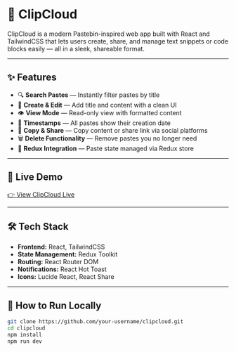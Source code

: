 # 📎 ClipCloud

ClipCloud is a modern Pastebin-inspired web app built with React and TailwindCSS that lets users create, share, and manage text snippets or code blocks easily — all in a sleek, shareable format.

---

## ✨ Features

- 🔍 **Search Pastes** — Instantly filter pastes by title
- 📝 **Create & Edit** — Add title and content with a clean UI
- 👁️ **View Mode** — Read-only view with formatted content
- 📅 **Timestamps** — All pastes show their creation date
- 🔗 **Copy & Share** — Copy content or share link via social platforms
- 🗑️ **Delete Functionality** — Remove pastes you no longer need
- 💾 **Redux Integration** — Paste state managed via Redux store

---


## 🚀 Live Demo

[👉 View ClipCloud Live](https://clip-cloud-blond.vercel.app/)

---

## 🛠️ Tech Stack

- **Frontend:** React, TailwindCSS
- **State Management:** Redux Toolkit
- **Routing:** React Router DOM
- **Notifications:** React Hot Toast
- **Icons:** Lucide React, React Share

---

## 🧩 How to Run Locally

```bash
git clone https://github.com/your-username/clipcloud.git
cd clipcloud
npm install
npm run dev
